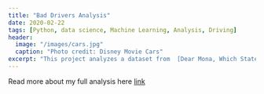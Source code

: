 ```yaml
---
title: "Bad Drivers Analysis"
date: 2020-02-22
tags: [Python, data science, Machine Learning, Analysis, Driving]
header:
  image: "/images/cars.jpg"
  caption: "Photo credit: Disney Movie Cars"
excerpt: "This project analyzes a dataset from  [Dear Mona, Which State Has The Worst Drivers? Article]("https://fivethirtyeight.com/features/which-state-has-the-worst-drivers/")"
---
```


Read more about my full analysis here [link](https://nbviewer.jupyter.org/github/thanhnguyenduong/DSC530_Bad_Drivers_Analysis/blob/master/DSC%20530%20Final%20Project.ipynb)
